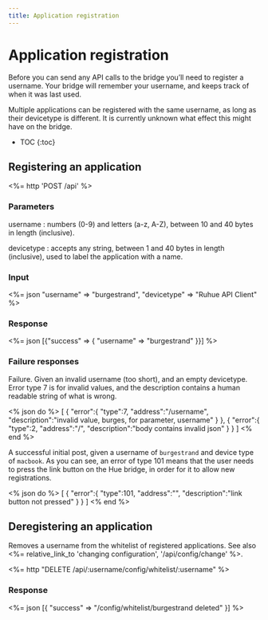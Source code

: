 ```yaml
---
title: Application registration
---
```


# Application registration

Before you can send any API calls to the bridge you’ll need to register a username. Your
bridge will remember your username, and keeps track of when it was last used.

Multiple applications can be registered with the same username, as long as their devicetype
is different. It is currently unknown what effect this might have on the bridge.

- TOC
{:toc}

## Registering an application

<%= http 'POST /api' %>

### Parameters

username
: numbers (0-9) and letters (a-z, A-Z), between 10 and 40 bytes in length (inclusive).

devicetype
: accepts any string, between 1 and 40 bytes in length (inclusive), used to label the application with a name.

### Input

<%= json "username" => "burgestrand", "devicetype" => "Ruhue API Client" %>

### Response

<%= json [{"success" => { "username" => "burgestrand" }}] %>

### Failure responses

Failure. Given an invalid username (too short), and an empty devicetype. Error
type 7 is for invalid values, and the description contains a human readable
string of what is wrong.

<% json do %>
[
  {
    "error":{
      "type":7,
      "address":"/username",
      "description":"invalid value, burges, for parameter, username"
    }
  },
  {
    "error":{
      "type":2,
      "address":"/",
      "description":"body contains invalid json"
    }
  }
]
<% end %>

A successful initial post, given a username of `burgestrand` and device type of
`macbook`.  As you can see, an error of type 101 means that the user needs to
press the link button on the Hue bridge, in order for it to allow new registrations.

<% json do %>
[
  {
    "error":{
      "type":101,
      "address":"",
      "description":"link button not pressed"
    }
  }
]
<% end %>

## Deregistering an application

Removes a username from the whitelist of registered applications. See also <%= relative_link_to 'changing configuration', '/api/config/change' %>.

<%= http "DELETE /api/:username/config/whitelist/:username" %>

### Response

<%= json [{ "success" => "/config/whitelist/burgestrand deleted" }] %>
